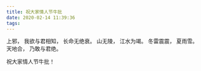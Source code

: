 ```yaml
---
title: 祝大家情人节牛批
date: 2020-02-14 11:39:36
tags:
---
```


上邪，
我欲与君相知，
长命无绝衰。
山无陵，
江水为竭。
冬雷震震，
夏雨雪。
天地合，
乃敢与君绝。

祝大家情人节牛批！
